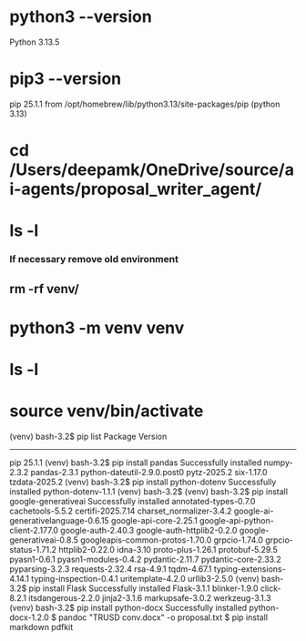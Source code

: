 
# python3 --version
Python 3.13.5
# pip3 --version
pip 25.1.1 from /opt/homebrew/lib/python3.13/site-packages/pip (python 3.13)

# cd /Users/deepamk/OneDrive/source/ai-agents/proposal_writer_agent/
# ls -l

### If necessary remove old environment
## rm -rf venv/
# python3 -m venv venv
# ls -l
# source venv/bin/activate
(venv) bash-3.2$ pip list
Package Version
------- -------
pip     25.1.1
(venv) bash-3.2$ pip install pandas
Successfully installed numpy-2.3.2 pandas-2.3.1 python-dateutil-2.9.0.post0 pytz-2025.2 six-1.17.0 tzdata-2025.2
(venv) bash-3.2$ pip install python-dotenv
Successfully installed python-dotenv-1.1.1
(venv) bash-3.2$ 
(venv) bash-3.2$ pip install google-generativeai
Successfully installed annotated-types-0.7.0 cachetools-5.5.2 certifi-2025.7.14 charset_normalizer-3.4.2 google-ai-generativelanguage-0.6.15 google-api-core-2.25.1 google-api-python-client-2.177.0 google-auth-2.40.3 google-auth-httplib2-0.2.0 google-generativeai-0.8.5 googleapis-common-protos-1.70.0 grpcio-1.74.0 grpcio-status-1.71.2 httplib2-0.22.0 idna-3.10 proto-plus-1.26.1 protobuf-5.29.5 pyasn1-0.6.1 pyasn1-modules-0.4.2 pydantic-2.11.7 pydantic-core-2.33.2 pyparsing-3.2.3 requests-2.32.4 rsa-4.9.1 tqdm-4.67.1 typing-extensions-4.14.1 typing-inspection-0.4.1 uritemplate-4.2.0 urllib3-2.5.0
(venv) bash-3.2$ pip install  Flask
Successfully installed Flask-3.1.1 blinker-1.9.0 click-8.2.1 itsdangerous-2.2.0 jinja2-3.1.6 markupsafe-3.0.2 werkzeug-3.1.3
(venv) bash-3.2$ pip install python-docx
Successfully installed python-docx-1.2.0
$ pandoc "TRUSD conv.docx"  -o proposal.txt
$ pip install markdown pdfkit